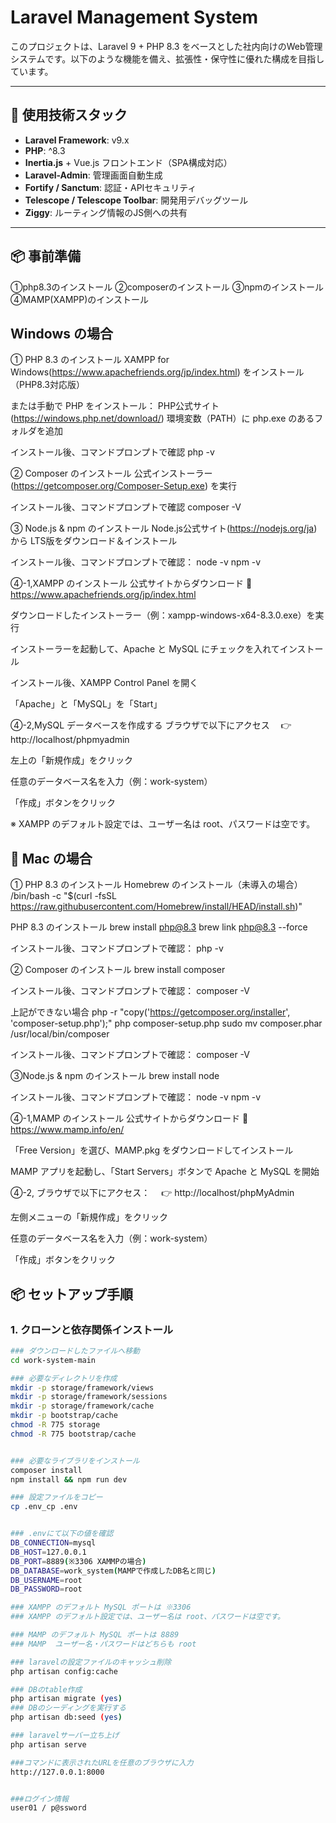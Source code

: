 # Laravel Management System

このプロジェクトは、Laravel 9 + PHP 8.3 をベースとした社内向けのWeb管理システムです。以下のような機能を備え、拡張性・保守性に優れた構成を目指しています。

---

## 🧰 使用技術スタック

- **Laravel Framework**: v9.x
- **PHP**: ^8.3
- **Inertia.js** + Vue.js フロントエンド（SPA構成対応）
- **Laravel-Admin**: 管理画面自動生成
- **Fortify / Sanctum**: 認証・APIセキュリティ
- **Telescope / Telescope Toolbar**: 開発用デバッグツール
- **Ziggy**: ルーティング情報のJS側への共有

---


## 📦 事前準備
①php8.3のインストール
②composerのインストール
③npmのインストール
④MAMP(XAMPP)のインストール


## Windows の場合
① PHP 8.3 のインストール
XAMPP for Windows(https://www.apachefriends.org/jp/index.html) をインストール（PHP8.3対応版）

または手動で PHP をインストール：
PHP公式サイト(https://windows.php.net/download/)
環境変数（PATH）に php.exe のあるフォルダを追加

インストール後、コマンドプロンプトで確認
php -v


② Composer のインストール
公式インストーラー(https://getcomposer.org/Composer-Setup.exe) を実行

インストール後、コマンドプロンプトで確認
composer -V


③ Node.js & npm のインストール
Node.js公式サイト(https://nodejs.org/ja) から LTS版をダウンロード＆インストール

インストール後、コマンドプロンプトで確認：
node -v 
npm -v


④-1,XAMPP のインストール
公式サイトからダウンロード
🔗 https://www.apachefriends.org/jp/index.html

ダウンロードしたインストーラー（例：xampp-windows-x64-8.3.0.exe）を実行

インストーラーを起動して、Apache と MySQL にチェックを入れてインストール

インストール後、XAMPP Control Panel を開く

「Apache」と「MySQL」を「Start」

④-2,MySQL データベースを作成する
ブラウザで以下にアクセス
　👉 http://localhost/phpmyadmin

左上の「新規作成」をクリック

任意のデータベース名を入力（例：work-system）

「作成」ボタンをクリック

※ XAMPP のデフォルト設定では、ユーザー名は root、パスワードは空です。



## 🍎 Mac の場合
① PHP 8.3 のインストール
Homebrew のインストール（未導入の場合）
/bin/bash -c "$(curl -fsSL https://raw.githubusercontent.com/Homebrew/install/HEAD/install.sh)"


PHP 8.3 のインストール
brew install php@8.3
brew link php@8.3 --force

インストール後、コマンドプロンプトで確認：
php -v


② Composer のインストール
brew install composer

インストール後、コマンドプロンプトで確認：
composer -V

上記ができない場合
php -r "copy('https://getcomposer.org/installer', 'composer-setup.php');"
php composer-setup.php
sudo mv composer.phar /usr/local/bin/composer

インストール後、コマンドプロンプトで確認：
composer -V


③Node.js & npm のインストール
brew install node

インストール後、コマンドプロンプトで確認：
node -v
npm -v


④-1,MAMP のインストール
公式サイトからダウンロード
🔗 https://www.mamp.info/en/

「Free Version」を選び、MAMP.pkg をダウンロードしてインストール

MAMP アプリを起動し、「Start Servers」ボタンで Apache と MySQL を開始

④-2,
ブラウザで以下にアクセス：
　👉 http://localhost/phpMyAdmin

左側メニューの「新規作成」をクリック

任意のデータベース名を入力（例：work-system）

「作成」ボタンをクリック



## 📦 セットアップ手順

### 1. クローンと依存関係インストール

```bash
### ダウンロードしたファイルへ移動
cd work-system-main

### 必要なディレクトリを作成
mkdir -p storage/framework/views
mkdir -p storage/framework/sessions
mkdir -p storage/framework/cache
mkdir -p bootstrap/cache
chmod -R 775 storage
chmod -R 775 bootstrap/cache


### 必要なライブラリをインストール
composer install
npm install && npm run dev

### 設定ファイルをコピー
cp .env_cp .env


### .envにて以下の値を確認
DB_CONNECTION=mysql
DB_HOST=127.0.0.1
DB_PORT=8889(※3306 XAMMPの場合)
DB_DATABASE=work_system(MAMPで作成したDB名と同じ)
DB_USERNAME=root
DB_PASSWORD=root

### XAMPP のデフォルト MySQL ポートは ※3306
### XAMPP のデフォルト設定では、ユーザー名は root、パスワードは空です。

### MAMP のデフォルト MySQL ポートは 8889
### MAMP  ユーザー名・パスワードはどちらも root

### laravelの設定ファイルのキャッシュ削除
php artisan config:cache

### DBのtable作成
php artisan migrate (yes)
### DBのシーディングを実行する
php artisan db:seed (yes)

### laravelサーバー立ち上げ
php artisan serve

###コマンドに表示されたURLを任意のブラウザに入力
http://127.0.0.1:8000


###ログイン情報
user01 / p@ssword


